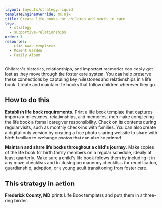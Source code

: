```yaml
---
layout: layouts/strategy.liquid
templateEngineOverride: md,njk
title: Create life books for children and youth in care
tags:
  - strategy
  - supportive-relationships
order: 1
resources:
  - Life book templates
  - Moment Garden
  - Family Album
---
```

Children's histories, relationships, and important memories can easily get lost as they move through the foster care system. You can help preserve these connections by capturing key milestones and relationships in a life book. Create and maintain life books that follow children wherever they go.

## How to do this

**Establish life book requirements.** Print a life book template that captures important milestones, relationships, and memories, then make completing the life book a formal caregiver responsibility. Check on its contents during regular visits, such as monthly check-ins with families. You can also create a digital-only version by creating a free photo sharing website to share with birth families to exchange photos that can also be printed.

**Maintain and share life books throughout a child's journey.** Make copies of the life book for birth family members on a regular schedule, ideally at least quarterly. Make sure a child's life book follows them by including it in any move checklists and in closing permanency checklists for reunification, guardianship, adoption, or a young adult transitioning from foster care.

## This strategy in action

**Frederick County, MD** prints Life Book templates and puts them in a three-ring binder.

